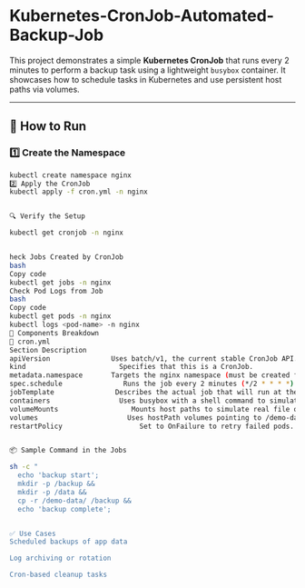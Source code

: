 # Kubernetes-CronJob-Automated-Backup-Job
This project demonstrates a simple **Kubernetes CronJob** that runs every 2 minutes to perform a backup task using a lightweight `busybox` container. It showcases how to schedule tasks in Kubernetes and use persistent host paths via volumes.



---

## 🚀 How to Run

### 1️⃣ Create the Namespace

```bash
kubectl create namespace nginx
2️⃣ Apply the CronJob
kubectl apply -f cron.yml -n nginx


🔍 Verify the Setup

kubectl get cronjob -n nginx


heck Jobs Created by CronJob
bash
Copy code
kubectl get jobs -n nginx
Check Pod Logs from Job
bash
Copy code
kubectl get pods -n nginx
kubectl logs <pod-name> -n nginx
🧩 Components Breakdown
📄 cron.yml
Section	Description
apiVersion	             Uses batch/v1, the current stable CronJob API.
kind	                   Specifies that this is a CronJob.
metadata.namespace	     Targets the nginx namespace (must be created first).
spec.schedule	            Runs the job every 2 minutes (*/2 * * * *).
jobTemplate	              Describes the actual job that will run at the schedule.
containers	               Uses busybox with a shell command to simulate a backup.
volumeMounts	              Mounts host paths to simulate real file operations.
volumes	                     Uses hostPath volumes pointing to /demo-data and /backup-data on the node.
restartPolicy	                Set to OnFailure to retry failed pods.


📦 Sample Command in the Jobs

sh -c "
  echo 'backup start';
  mkdir -p /backup &&
  mkdir -p /data &&
  cp -r /demo-data/ /backup &&
  echo 'backup complete';


✅ Use Cases
Scheduled backups of app data

Log archiving or rotation

Cron-based cleanup tasks



